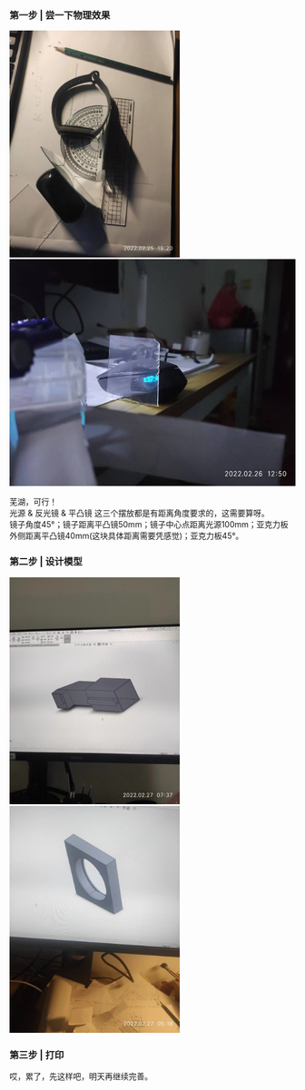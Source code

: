 ### 第一步 | 尝一下物理效果
<img src="../../../resources/images/202112/physics-1.jpg"  height="400px" />
<img src="../../../resources/images/202112/physics-2.jpg"  height="400px" />   

芜湖，可行！    
光源 & 反光镜 & 平凸镜 这三个摆放都是有距离角度要求的，这需要算呀。  
镜子角度45°；镜子距离平凸镜50mm；镜子中心点距离光源100mm；亚克力板外侧距离平凸镜40mm(这块具体距离需要凭感觉)；亚克力板45°。


### 第二步 | 设计模型
<img src="../../../resources/images/202112/model-1.jpg"  height="400px" />   
<img src="../../../resources/images/202112/model-2.jpg"  height="400px" />   

### 第三步 | 打印
哎，累了，先这样吧，明天再继续完善。